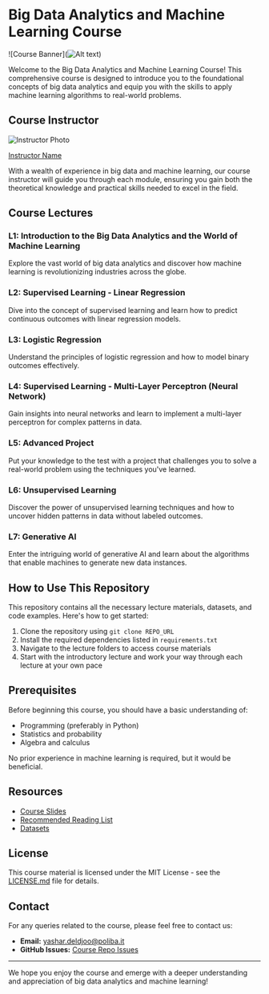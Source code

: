 # Big Data Analytics and Machine Learning Course

![Course Banner](![Alt text](https://github.com/yourusername/yasdel/Big_Data_And_Analytics/edit/main/image1.jpg?raw=true))

Welcome to the Big Data Analytics and Machine Learning Course! This comprehensive course is designed to introduce you to the foundational concepts of big data analytics and equip you with the skills to apply machine learning algorithms to real-world problems.

## Course Instructor

![Instructor Photo](URL_TO_INSTRUCTOR_PHOTO)

[Instructor Name](https://yasdel.github.io/)

With a wealth of experience in big data and machine learning, our course instructor will guide you through each module, ensuring you gain both the theoretical knowledge and practical skills needed to excel in the field.

## Course Lectures

### L1: Introduction to the Big Data Analytics and the World of Machine Learning
Explore the vast world of big data analytics and discover how machine learning is revolutionizing industries across the globe.

### L2: Supervised Learning - Linear Regression
Dive into the concept of supervised learning and learn how to predict continuous outcomes with linear regression models.

### L3: Logistic Regression
Understand the principles of logistic regression and how to model binary outcomes effectively.

### L4: Supervised Learning - Multi-Layer Perceptron (Neural Network)
Gain insights into neural networks and learn to implement a multi-layer perceptron for complex patterns in data.

### L5: Advanced Project
Put your knowledge to the test with a project that challenges you to solve a real-world problem using the techniques you've learned.

### L6: Unsupervised Learning
Discover the power of unsupervised learning techniques and how to uncover hidden patterns in data without labeled outcomes.

### L7: Generative AI
Enter the intriguing world of generative AI and learn about the algorithms that enable machines to generate new data instances.

## How to Use This Repository

This repository contains all the necessary lecture materials, datasets, and code examples. Here's how to get started:

1. Clone the repository using `git clone REPO_URL`
2. Install the required dependencies listed in `requirements.txt`
3. Navigate to the lecture folders to access course materials
4. Start with the introductory lecture and work your way through each lecture at your own pace

## Prerequisites

Before beginning this course, you should have a basic understanding of:

- Programming (preferably in Python)
- Statistics and probability
- Algebra and calculus

No prior experience in machine learning is required, but it would be beneficial.

## Resources

- [Course Slides](URL_TO_SLIDES)
- [Recommended Reading List](URL_TO_READING_LIST)
- [Datasets](URL_TO_DATASETS)

## License

This course material is licensed under the MIT License - see the [LICENSE.md](LICENSE_FILE_URL) file for details.

## Contact

For any queries related to the course, please feel free to contact us:

- **Email:** [yashar.deldjoo@poliba.it](mailto:yashar.deldjoo@poliba.it)
- **GitHub Issues:** [Course Repo Issues](LINK_TO_YOUR_REPO_ISSUES)

---

We hope you enjoy the course and emerge with a deeper understanding and appreciation of big data analytics and machine learning!
